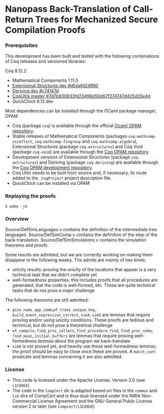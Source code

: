 # Nanopass Back-Translation of Call-Return Trees for Mechanized Secure Compilation Proofs #

### Prerequisites ###

This development has been built and tested with the following combinations of Coq releases
and versioned libraries:

Coq 8.12.2
- Mathematical Components 1.11.0
- [Extensional Structures dev #d5dafd24990](https://github.com/arthuraa/extructures#d5dafd24990)
- [Deriving dev #c74147d](https://github.com/arthuraa/deriving#c74147d44c46223)
- [CoqUtils master #7d7b930833fd23498d50d67f274747d425d35e4d](https://github.com/arthuraa/coq-utils/commit/7d7b930833fd23498d50d67f274747d425d35e4d)
- QuickChick 8.12.dev

Most dependencies can be installed through the OCaml package manager, OPAM.

- Coq (package `coq`) is available through the official
  [Ocaml OPAM repository](http://opam.ocaml.org/).
- Stable releases of Mathematical Components (packages `coq-mathcomp-ssreflect`,
  `coq-mathcomp-fingroup` and `coq-mathcomp-algebra`), Extensional Structures
  (package `coq-extructures`) and Coq Void (package `coq-void`) are available
  through the
  [Coq OPAM repository](https://coq.inria.fr/opam/released/).
- Development versions of Extensional Structures (package `coq-extructures`) and
  Deriving (package `coq-deriving`) are available through the
  [Coq OPAM development repository](https://coq.inria.fr/opam/extra-dev/).
- Coq Utils needs to be built from source and, if necessary, its route added to
  the `_CoqProject` project description file.
- QuickChick can be installed via OPAM

### Replaying the proofs ###

    $ make -j4
    
### Overview ###

Source/DefSimLanguages.v   contains the definition of the intermediate tree languages.
Source/DefSimComp.v        contains the definition of the step of the back-translation.
Source/DefSimSimulations.v contains the simulation theorems and proofs.

Some results are admitted, but we are currently working on making them disappear
in the following weeks.
The admits are mainly of two kinds:
- unicity results: proving the unicity of the locations that appear is a very
  technical task that we didn't complete yet
- well-formedness properties: this includes proofs that all procedures
  are generated, that the code is well-formed, etc. These are quite
  technical tasks that do not pose a major challenge
  
The following theorems are still admitted:
- `give_nums_app_comm`,`wf_trees_unique_key`, `build_event_expression_correct`, `sim4`, `sim5` are lemmas that require 
  proving and/or using unicity conditions. These proofs are tedious and technical, but do not 
  pose a theoretical challenge
- `wf_compile`, `find_proc_callers`, `find_procedure_find`, `find_proc_some`, `find_main`, `initial_buffers` are lemmas that require
  proving  well-formedness lemmas about the program we back-translate
- `sim6` is not proved yet, and heavily use these well-formedness lemmas; the proof should be easy to close
  once these are proved. A `match_cont` predicate and lemmas concerning it are also admitted.

### License ###
- This code is licensed under the Apache License, Version 2.0 (see `LICENSE`)
- The code in the `CompCert` dir is adapted based on files in the
  `common` and `lib` dirs of CompCert and is thus dual-licensed under
  the INRIA Non-Commercial License Agreement and the GNU General
  Public License version 2 or later (see `Compcert/LICENSE`)
